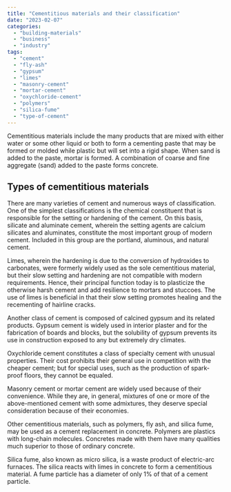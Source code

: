```yaml
---
title: "Cementitious materials and their classification"
date: "2023-02-07"
categories: 
  - "building-materials"
  - "business"
  - "industry"
tags: 
  - "cement"
  - "fly-ash"
  - "gypsum"
  - "limes"
  - "masonry-cement"
  - "mortar-cement"
  - "oxychloride-cement"
  - "polymers"
  - "silica-fume"
  - "type-of-cement"
---
```


Cementitious materials include the many products that are mixed with either water or some other liquid or both to form a cementing paste that may be formed or molded while plastic but will set into a rigid shape. When sand is added to the paste, mortar is formed. A combination of coarse and fine aggregate (sand) added to the paste forms concrete.

## Types of cementitious materials

There are many varieties of cement and numerous ways of classification. One of the simplest classifications is the chemical constituent that is responsible for the setting or hardening of the cement. On this basis, silicate and aluminate cement, wherein the setting agents are calcium silicates and aluminates, constitute the most important group of modern cement. Included in this group are the portland, aluminous, and natural cement.

Limes, wherein the hardening is due to the conversion of hydroxides to carbonates, were formerly widely used as the sole cementitious material, but their slow setting and hardening are not compatible with modern requirements. Hence, their principal function today is to plasticize the otherwise harsh cement and add resilience to mortars and stuccoes. The use of limes is beneficial in that their slow setting promotes healing and the recementing of hairline cracks.

Another class of cement is composed of calcined gypsum and its related products. Gypsum cement is widely used in interior plaster and for the fabrication of boards and blocks, but the solubility of gypsum prevents its use in construction exposed to any but extremely dry climates.

Oxychloride cement constitutes a class of specialty cement with unusual properties. Their cost prohibits their general use in competition with the cheaper cement; but for special uses, such as the production of spark-proof floors, they cannot be equaled.

Masonry cement or mortar cement are widely used because of their convenience. While they are, in general, mixtures of one or more of the above-mentioned cement with some admixtures, they deserve special consideration because of their economies.

Other cementitious materials, such as polymers, fly ash, and silica fume, may be used as a cement replacement in concrete. Polymers are plastics with long-chain molecules. Concretes made with them have many qualities much superior to those of ordinary concrete.

Silica fume, also known as micro silica, is a waste product of electric-arc furnaces. The silica reacts with limes in concrete to form a cementitious material. A fume particle has a diameter of only 1% of that of a cement particle.
